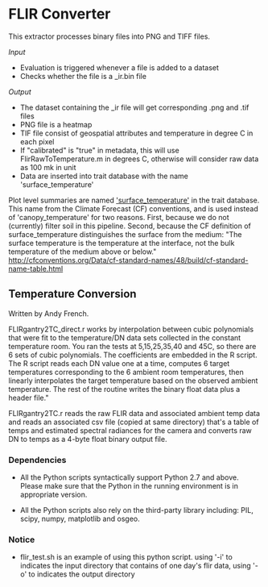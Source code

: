 # FLIR Converter

This extractor processes binary files into PNG and TIFF files. 

_Input_

  - Evaluation is triggered whenever a file is added to a dataset
  - Checks whether the file is a _ir.bin file
    
_Output_

  - The dataset containing the _ir file will get corresponding .png and .tif files
  - PNG file is a heatmap
  - TIF file consist of geospatial attributes and temperature in degree C in each pixel
  - If "calibrated" is "true" in metadata, this will use FlirRawToTemperature.m in degrees C, otherwise will consider raw data as 100 mk in unit
  - Data are inserted into trait database with the name 'surface_temperature'
  

Plot level summaries are named ['surface_temperature'](http://mmisw.org/ont/cf/parameter/surface_temperature) in the trait database. This name from the Climate Forecast (CF) conventions, and is used instead of 'canopy_temperature' for two reasons. First, because we do not (currently) filter soil in this pipeline. Second, because the CF definition of surface_temperature distinguishes the surface from the medium: "The surface temperature is the temperature at the interface, not the bulk temperature of the medium above or below."   http://cfconventions.org/Data/cf-standard-names/48/build/cf-standard-name-table.html
  
## Temperature Conversion
Written by Andy French.

FLIRgantry2TC_direct.r works by interpolation between cubic polynomials that were fit to the temperature/DN data sets collected in the constant temperature room. You ran the tests at 5,15,25,35,40 and 45C, so there are 6 sets of cubic polynomials. The coefficients are embedded in the R script. The R script reads each DN value one at a time, computes 6 target temperatures corresponding to the 6 ambient room temperatures, then linearly interpolates the target temperature based on the observed ambient temperature. The rest of the routine writes the binary float data plus a header file."

FLIRgantry2TC.r reads the raw FLIR data and associated ambient temp data and reads an associated csv file (copied at same directory) that's a table of temps and estimated spectral radiances for the camera and converts raw DN to temps as a 4-byte float binary output file.

### Dependencies

* All the Python scripts syntactically support Python 2.7 and above. Please make sure that the Python in the running environment is in appropriate version.

* All the Python scripts also rely on the third-party library including: PIL, scipy, numpy, matplotlib and osgeo.

### Notice

* flir_test.sh is an example of using this python script. using '-i' to indicates the input directory that contains of one day's flir data, using '-o' to indicates the output directory
